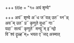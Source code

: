 +++
title = "१० अयं शृण्वे"

+++
अयं᳓ शृण्वे अ᳓ध ज᳓यन्न् उत᳓ घ्न᳓न्न्  
अय᳓म् उत᳓ प्र᳓ कृणुते युधा᳓ गाः᳓  
यदा᳓ सत्यं᳓ कृणुते᳓ मन्यु᳓म् इ᳓न्द्रो  
वि᳓श्वं दॄळ्ह᳓म्+ भयत ए᳓जद् अस्मात्